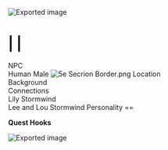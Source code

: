 ![Exported image](Exported%20image%2020240725171847-0.octet-stream)
    
|
|
==
NPC  
Human Male
![5e Secrion Border.png](Exported%20image%2020240725171847-1.png)
Location   
Background   
Connections  
Lily Stormwind  
Lee and Lou Stormwind Personality    ==

**Quest Hooks**
  
![Exported image](Exported%20image%2020240725171847-2.png)